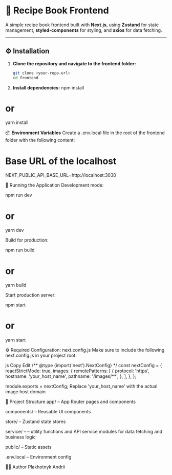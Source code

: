 # 🥗 Recipe Book Frontend

A simple recipe book frontend built with **Next.js**, using **Zustand** for state management, **styled-components** for styling, and **axios** for data fetching.

---

## ⚙️ Installation

1. **Clone the repository and navigate to the frontend folder:**
   ```bash
   git clone <your-repo-url>
   cd frontend
   ```
2. **Install dependencies:**
   npm install

# or

yarn install

📦 **Environment Variables**
Create a .env.local file in the root of the frontend folder with the following content:

# Base URL of the localhost

NEXT_PUBLIC_API_BASE_URL=http://localhost:3030

🚀 Running the Application
Development mode:

npm run dev

# or

yarn dev

Build for production:

npm run build

# or

yarn build

Start production server:

npm start

# or

yarn start

⚙️ Required Configuration: next.config.js
Make sure to include the following next.config.js in your project root:

js
Copy
Edit
/** @type {import('next').NextConfig} \*/
const nextConfig = {
reactStrictMode: true,
images: {
remotePatterns: [
{
protocol: 'https',
hostname: 'your_host_name',
pathname: '/images/**',
},
],
},
};

module.exports = nextConfig;
Replace 'your_host_name' with the actual image host domain

📁 Project Structure
app/ – App Router pages and components

components/ – Reusable UI components

store/ – Zustand state stores

service/ – – utility functions and API service modules for data fetching and business logic

public/ – Static assets

.env.local – Environment config

🧑‍💻 Author
Plakhotnyk Andrii
